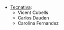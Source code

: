 - [Tecnativa](https://www.tecnativa.com):
  - Vicent Cubells
  - Carlos Dauden
  - Carolina Fernandez
